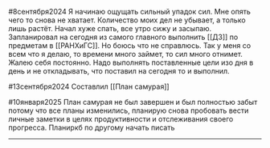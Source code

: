 
#8сентября2024
Я начинаю ощущать сильный упадок сил. Мне опять чего то снова не хватает. Количество моих дел не убывает, а только лишь растёт. Начал хуже спать, все утро сижу и засыпаю. Запланировал на сегодня из самого главного выполнить [[ДЗ]] по предметам в [[РАНХиГС]]. Но боюсь что не справлюсь. Так у меня со всем что я делаю, то времени много займет, то сил много отнимет. Жалею себя постоянно. 
Надо выполнять поставленные цели изо дня в день и не откладывать, что поставил на сегодня то и выполнил. 

#13сентября2024
Составлил [[План самурая]] 

#10января2025
План самурая не был завершен и был полностью забыт потому что все планы изменились, планирую снова пробовать вести личные заметки в целях продуктивности и отслеживания своего прогресса. Планиркб по другому начать писать 

---

